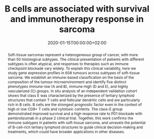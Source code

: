 ---
abstract: Soft-tissue sarcomas represent a heterogeneous group of cancer, with more than 50 histological subtypes. The clinical presentation of patients with different subtypes is often atypical, and responses to therapies such as immune checkpoint blockade vary widely. To explain this clinical variability, here we study gene expression profiles in 608 tumours across subtypes of soft-tissue sarcoma. We establish an immune-based classification on the basis of the composition of the tumour microenvironment and identify five distinct phenotypes immune-low (A and B), immune-high (D and E), and highly vascularized (C) groups. In situ analysis of an independent validation cohort shows that class E was characterized by the presence of tertiary lymphoid structures that contain T cells and follicular dendritic cells and are particularly rich in B cells. B cells are the strongest prognostic factor even in the context of high or low CD8+ T cells and cytotoxic contents. The class-E group demonstrated improved survival and a high response rate to PD1 blockade with pembrolizumab in a phase 2 clinical trial. Together, this work confirms the immune subtypes in patients with soft-tissue sarcoma, and unravels the potential of B-cell-rich tertiary lymphoid structures to guide clinical decision-making and treatments, which could have broader applications in other diseases.

authors:
- Florent Petitprez
date: "2020-01-15T00:00:00+02:00"
doi: ""
featured: true
image:
  caption: 'Image credit: [**Unsplash**](https://unsplash.com/photos/jdD8gXaTZsc)'
  focal_point: ""
projects: []
publication: 'Nature'
publication_short: ""
publication_types:
- "2"
slides: example
tags:
- Source Themes
title: B cells are associated with survival and immunotherapy response in sarcoma
url_code: ""
url_dataset: ""
url_pdf: https://www.nature.com/articles/s41586-019-1906-8
url_poster: ""
url_project: ""
url_slides: ""
url_source: ""
url_video: ""
---